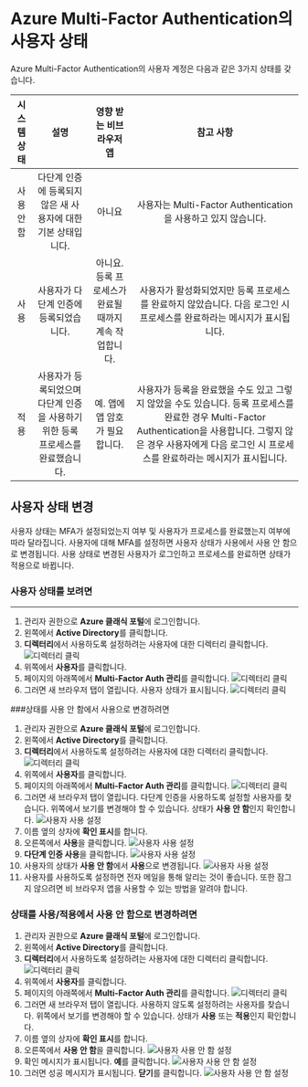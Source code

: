 <properties 
	pageTitle="Microsoft Azure Multi-Factor Authentication 사용자 상태"
	description="Azure MFA의 사용자 상태에 대해 알아보세요."
	services="multi-factor-authentication"
	documentationCenter=""
	authors="kgremban"
	manager="femila"
	editor="curtand"/>

<tags
	ms.service="multi-factor-authentication"
	ms.workload="identity"
	ms.tgt_pltfrm="na"
	ms.devlang="na"
	ms.topic="article"
	ms.date="08/04/2016"
	ms.author="kgremban"/>

# Azure Multi-Factor Authentication의 사용자 상태

Azure Multi-Factor Authentication의 사용자 계정은 다음과 같은 3가지 상태를 갖습니다.

시스템 상태 | 설명 |영향 받는 비브라우저 앱| 참고 사항
:-------------: | :-------------: |:-------------: |:-------------: |
사용 안 함 | 다단계 인증에 등록되지 않은 새 사용자에 대한 기본 상태입니다.|아니요|사용자는 Multi-Factor Authentication을 사용하고 있지 않습니다.
사용 |사용자가 다단계 인증에 등록되었습니다.|아니요. 등록 프로세스가 완료될 때까지 계속 작업합니다.|사용자가 활성화되었지만 등록 프로세스를 완료하지 않았습니다. 다음 로그인 시 프로세스를 완료하라는 메시지가 표시됩니다.
적용|사용자가 등록되었으며 다단계 인증을 사용하기 위한 등록 프로세스를 완료했습니다.|예. 앱에 앱 암호가 필요합니다. | 사용자가 등록을 완료했을 수도 있고 그렇지 않았을 수도 있습니다. 등록 프로세스를 완료한 경우 Multi-Factor Authentication을 사용합니다. 그렇지 않은 경우 사용자에게 다음 로그인 시 프로세스를 완료하라는 메시지가 표시됩니다.

## 사용자 상태 변경
사용자 상태는 MFA가 설정되었는지 여부 및 사용자가 프로세스를 완료했는지 여부에 따라 달라집니다. 사용자에 대해 MFA를 설정하면 사용자 상태가 사용에서 사용 안 함으로 변경됩니다. 사용 상태로 변경된 사용자가 로그인하고 프로세스를 완료하면 상태가 적용으로 바뀝니다.

### 사용자 상태를 보려면
--------------------------------------------------------------------------------
1.  관리자 권한으로 **Azure 클래식 포털**에 로그인합니다.
2.  왼쪽에서 **Active Directory**를 클릭합니다.
3.  **디렉터리**에서 사용하도록 설정하려는 사용자에 대한 디렉터리 클릭합니다. ![디렉터리 클릭](./media/multi-factor-authentication-get-started-cloud/directory1.png)
4.  위쪽에서 **사용자**를 클릭합니다.
5.  페이지의 아래쪽에서 **Multi-Factor Auth 관리**를 클릭합니다. ![디렉터리 클릭](./media/multi-factor-authentication-get-started-cloud/manage1.png)
6.  그러면 새 브라우저 탭이 열립니다. 사용자 상태가 표시됩니다. ![디렉터리 클릭](./media/multi-factor-authentication-get-started-user-states/userstate1.png)

###상태를 사용 안 함에서 사용으로 변경하려면
1.  관리자 권한으로 **Azure 클래식 포털**에 로그인합니다.
2.  왼쪽에서 **Active Directory**를 클릭합니다.
3.  **디렉터리**에서 사용하도록 설정하려는 사용자에 대한 디렉터리 클릭합니다. ![디렉터리 클릭](./media/multi-factor-authentication-get-started-cloud/directory1.png)
4.  위쪽에서 **사용자**를 클릭합니다.
5.  페이지의 아래쪽에서 **Multi-Factor Auth 관리**를 클릭합니다. ![디렉터리 클릭](./media/multi-factor-authentication-get-started-cloud/manage1.png)
6.  그러면 새 브라우저 탭이 열립니다. 다단계 인증을 사용하도록 설정할 사용자를 찾습니다. 위쪽에서 보기를 변경해야 할 수 있습니다. 상태가 **사용 안 함**인지 확인합니다. ![사용자 사용 설정](./media/multi-factor-authentication-get-started-cloud/enable1.png)
7.  이름 옆의 상자에 **확인 표시**를 합니다.
7.  오른쪽에서 **사용**을 클릭합니다. ![사용자 사용 설정](./media/multi-factor-authentication-get-started-cloud/user1.png)
8.  **다단계 인증 사용**을 클릭합니다. ![사용자 사용 설정](./media/multi-factor-authentication-get-started-cloud/enable2.png)
9.  사용자의 상태가 **사용 안 함**에서 **사용**으로 변경됩니다. ![사용자 사용 설정](./media/multi-factor-authentication-get-started-cloud/user.png)
10.  사용자를 사용하도록 설정하면 전자 메일을 통해 알리는 것이 좋습니다. 또한 잠그지 않으려면 비 브라우저 앱을 사용할 수 있는 방법을 알려야 합니다.

### 상태를 사용/적용에서 사용 안 함으로 변경하려면
1.  관리자 권한으로 **Azure 클래식 포털**에 로그인합니다.
2.  왼쪽에서 **Active Directory**를 클릭합니다.
3.  **디렉터리**에서 사용하도록 설정하려는 사용자에 대한 디렉터리 클릭합니다. ![디렉터리 클릭](./media/multi-factor-authentication-get-started-cloud/directory1.png)
4.  위쪽에서 **사용자**를 클릭합니다.
5.  페이지의 아래쪽에서 **Multi-Factor Auth 관리**를 클릭합니다. ![디렉터리 클릭](./media/multi-factor-authentication-get-started-cloud/manage1.png)
6.  그러면 새 브라우저 탭이 열립니다. 사용하지 않도록 설정하려는 사용자를 찾습니다. 위쪽에서 보기를 변경해야 할 수 있습니다. 상태가 **사용** 또는 **적용**인지 확인합니다.
7.  이름 옆의 상자에 **확인 표시**를 합니다.
7.  오른쪽에서 **사용 안 함**을 클릭합니다. ![사용자 사용 안 함 설정](./media/multi-factor-authentication-get-started-user-states/userstate2.png)
8.  확인 메시지가 표시됩니다. **예**를 클릭합니다. ![사용자 사용 안 함 설정](./media/multi-factor-authentication-get-started-user-states/userstate3.png)
9.  그러면 성공 메시지가 표시됩니다. **닫기**를 클릭합니다. ![사용자 사용 안 함 설정](./media/multi-factor-authentication-get-started-user-states/userstate4.png)

<!---HONumber=AcomDC_0921_2016-->